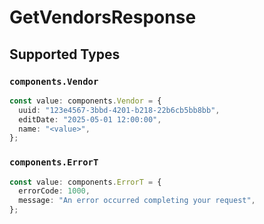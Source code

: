 # GetVendorsResponse


## Supported Types

### `components.Vendor`

```typescript
const value: components.Vendor = {
  uuid: "123e4567-3bbd-4201-b218-22b6cb5bb8bb",
  editDate: "2025-05-01 12:00:00",
  name: "<value>",
};
```

### `components.ErrorT`

```typescript
const value: components.ErrorT = {
  errorCode: 1000,
  message: "An error occurred completing your request",
};
```


